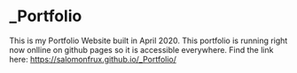 # _Portfolio
This is my Portfolio Website built in April 2020. This portfolio is running right now onlline on github pages so it is accessible everywhere.
Find the link here: https://salomonfrux.github.io/_Portfolio/
